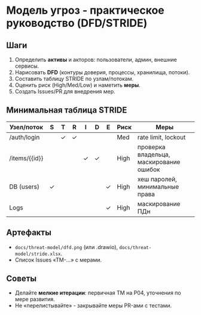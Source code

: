 # Модель угроз - практическое руководство (DFD/STRIDE)

## Шаги
1) Определить **активы** и акторов: пользователи, админ, внешние сервисы.  
2) Нарисовать **DFD** (контуры доверия, процессы, хранилища, потоки).  
3) Составить таблицу STRIDE по узлам/потокам.  
4) Оценить риск (High/Med/Low) и наметить **меры**.  
5) Создать Issues/PR для внедрения мер.

## Минимальная таблица STRIDE
| Узел/поток | S | T | R | I | D | E | Риск | Меры |
|---|:--:|:--:|:--:|:--:|:--:|:--:|---|---|
| /auth/login |   | ✓ | ✓ |   |   |   | Med | rate limit, lockout |
| /items/{{id}} |   |   |   | ✓ | ✓ |   | High | проверка владельца, маскирование ошибок |
| DB (users) | ✓ |   |   |   |   | ✓ | High | хеш паролей, минимальные права |
| Logs |   |   |   |   |   | ✓ | High | маскирование ПДн |

## Артефакты
- `docs/threat-model/dfd.png` (или .drawio), `docs/threat-model/stride.xlsx`.
- Список Issues «TM-…» с мерами.

## Советы
- Делайте **мелкие итерации**: первичная TM на P04, уточнения по мере развития.
- Не «перелистывайте» - закрывайте меры PR-ами с тестами.

